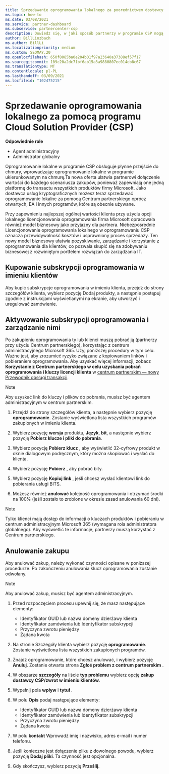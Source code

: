 ```yaml
---
title: Sprzedawanie oprogramowania lokalnego za poorednictwem dostawcy usług kryptograficznych
ms.topic: how-to
ms.date: 03/08/2021
ms.service: partner-dashboard
ms.subservice: partnercenter-csp
description: Dowiedz się, w jaki sposób partnerzy w programie CSP mogą kupować, sprzedawać i anulować lokalne subskrypcje oprogramowania w imieniu klientów w centrum partnerskim.
author: BillLinzbach
ms.author: BillLi
ms.localizationpriority: medium
ms.custom: SEOMAY.20
ms.openlocfilehash: 650f8085ba0e204b01f97a23640a37388ef57f17
ms.sourcegitcommit: 109c20a2dc71bf6ab15a3a9880807ec014eb8c67
ms.translationtype: MT
ms.contentlocale: pl-PL
ms.lasthandoff: 03/09/2021
ms.locfileid: "102475215"
---
```

# <a name="sell-on-premises-software-through-the-cloud-solution-provider-csp-program"></a>Sprzedawanie oprogramowania lokalnego za pomocą programu Cloud Solution Provider (CSP)

**Odpowiednie role**

- Agent administracyjny
- Administrator globalny

Oprogramowanie lokalne w programie CSP obsługuje płynne przejście do chmury, wprowadzając oprogramowanie lokalne w programie ukierunkowanym na chmurę.Ta nowa oferta ułatwia partnerowi dołączenie wartości do każdego scenariusza zakupów, ponieważ zapewniają one jedną platformę do transactu wszystkich produktów firmy Microsoft. Jako dostawca usług kryptograficznych możesz teraz sprzedawać oprogramowanie lokalne za pomocą Centrum partnerskiego oprócz otwartych, EA i innych programów, które są obecnie używane.  
 
Przy zapewnieniu najlepszej ogólnej wartości klienta przy użyciu opcji lokalnego licencjonowania oprogramowania firma Microsoft opracowała również model biznesowy jako przyjazny dla partnera. Niebezpośrednie Licencjonowanie oprogramowania lokalnego w oprogramowaniu CSP oznacza przewidywalność kosztów i usprawniony proces sprzedaży. Ten nowy model biznesowy ułatwia pozyskiwanie, zarządzanie i korzystanie z oprogramowania dla klientów, co pozwala skupić się na zdobywaniu biznesowej z rozwiniętym portfelem rozwiązań do zarządzania IT.

## <a name="buy-software-subscriptions-on-behalf-of-customers"></a>Kupowanie subskrypcji oprogramowania w imieniu klientów

Aby kupić subskrypcje oprogramowania w imieniu klienta, przejdź do strony szczegółów klienta, wybierz pozycję Dodaj produkty, a następnie postępuj zgodnie z instrukcjami wyświetlanymi na ekranie, aby utworzyć i uregulować zamówienie.

## <a name="activate-and-manage-software-subscriptions"></a>Aktywowanie subskrypcji oprogramowania i zarządzanie nimi

Po zakupieniu oprogramowania ty lub klienci muszą pobrać ją (partnerzy przy użyciu Centrum partnerskiego), korzystając z centrum administracyjnego Microsoft 365. Użyj poniższej procedury w tym celu. Ważne jest, aby zrozumieć ryzyko związane z kopiowaniem linków i pobieraniem oprogramowania. Aby uzyskać więcej informacji, zobacz **Korzystanie z Centrum partnerskiego w celu uzyskania pobrań oprogramowania i kluczy licencji klienta** w [centrum partnerskim — nowy Przewodnik obsługi transakcji](https://partner.microsoft.com/resources/detail/partner-center-new-commerce-operations-guide-pdf).

>[!NOTE]
>Aby uzyskać link do kluczy i plików do pobrania, musisz być agentem administracyjnym w centrum partnerskim.

1. Przejdź do strony szczegółów klienta, a następnie wybierz pozycję **oprogramowanie**. Zostanie wyświetlona lista wszystkich programów zakupionych w imieniu klienta.

2. Wybierz pozycję **wersja** produktu, **Język**, **bit**, a następnie wybierz pozycję **Pobierz klucze i pliki do pobrania**. 

3. Wybierz pozycję **Pobierz klucz** , aby wyświetlić 32-cyfrowy produkt w oknie dialogowym podręcznym, który można skopiować i wysłać do klienta. 

4. Wybierz pozycję **Pobierz** , aby pobrać bity. 

5. Wybierz pozycję **Kopiuj link** , jeśli chcesz wysłać klientowi link do pobierania usługi BITS. 

6. Możesz również **anulować** kolejność oprogramowania i otrzymać środki na 100% (jeśli zostało to zrobione w okresie zasad anulowania 60 dni).

>[!NOTE]
>Tylko klienci mają dostęp do informacji o kluczach produktów i pobieraniu w centrum administracyjnym Microsoft 365 (wymagana rola administratora globalnego). Aby wyświetlić te informacje, partnerzy muszą korzystać z Centrum partnerskiego.

## <a name="cancel-a-purchase"></a>Anulowanie zakupu

Aby anulować zakup, należy wykonać czynności opisane w poniższej procedurze. Po zakończeniu anulowania klucz oprogramowania zostanie odwołany.

>[!NOTE]
>Aby anulować zakup, musisz być agentem administracyjnym. 

1.  Przed rozpoczęciem procesu upewnij się, że masz następujące elementy: 
    - Identyfikator GUID lub nazwa domeny dzierżawy klienta
    - Identyfikator zamówienia lub Identyfikator subskrypcji
    - Przyczyna zwrotu pieniędzy
    - Żądana kwota

2.  Na stronie Szczegóły klienta wybierz pozycję **oprogramowanie**. Zostanie wyświetlona lista wszystkich zakupionych programów. 

3.  Znajdź oprogramowanie, które chcesz anulować, i wybierz pozycję **Anuluj**. Zostanie otwarta strona **Zgłoś problem z centrum partnerskim** . 

4.  W obszarze **szczegóły** na liście **typ problemu** wybierz opcję **zakup dostawcy CSP/zwrot w imieniu klientów**.

5.  Wypełnij pola **wpływ** i **tytuł** . 

6.  W polu **Opis** podaj następujące elementy: 
    -   Identyfikator GUID lub nazwa domeny dzierżawy klienta
    -   Identyfikator zamówienia lub Identyfikator subskrypcji
    -   Przyczyna zwrotu pieniędzy
    -   Żądana kwota

7.  W polu **kontakt** Wprowadź imię i nazwisko, adres e-mail i numer telefonu. 

8.  Jeśli konieczne jest dołączenie pliku z dowolnego powodu, wybierz pozycję **Dodaj pliki**. Ta czynność jest opcjonalna. 

9.  Gdy skończysz, wybierz pozycję **Prześlij**.